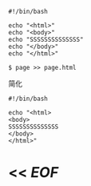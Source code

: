 

```
#!/bin/bash

echo "<html>"
echo "<body>"
echo "SSSSSSSSSSSSSS"
echo "</body>"
echo "</html>"
```


```
$ page >> page.html
```

简化

```
#!/bin/bash

echo "<html>
<body>
SSSSSSSSSSSSSS
</body>
</html>"

```


# << _EOF_
